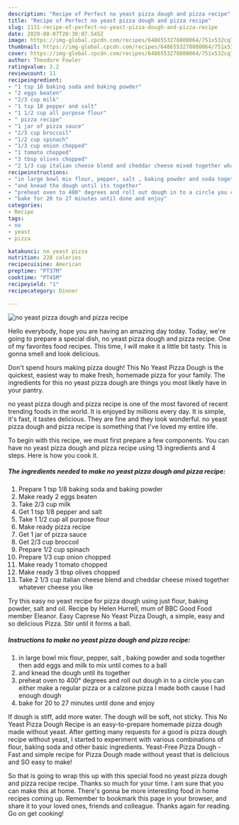 ```yaml
---
description: "Recipe of Perfect no yeast pizza dough and pizza recipe"
title: "Recipe of Perfect no yeast pizza dough and pizza recipe"
slug: 1131-recipe-of-perfect-no-yeast-pizza-dough-and-pizza-recipe
date: 2020-08-07T20:30:07.545Z
image: https://img-global.cpcdn.com/recipes/6486553278808064/751x532cq70/no-yeast-pizza-dough-and-pizza-recipe-recipe-main-photo.jpg
thumbnail: https://img-global.cpcdn.com/recipes/6486553278808064/751x532cq70/no-yeast-pizza-dough-and-pizza-recipe-recipe-main-photo.jpg
cover: https://img-global.cpcdn.com/recipes/6486553278808064/751x532cq70/no-yeast-pizza-dough-and-pizza-recipe-recipe-main-photo.jpg
author: Theodore Fowler
ratingvalue: 3.2
reviewcount: 11
recipeingredient:
- "1 tsp 18 baking soda and baking powder"
- "2 eggs beaten"
- "2/3 cup milk"
- "1 tsp 18 pepper and salt"
- "1 1/2 cup all purpose flour"
- " pizza recipe"
- "1 jar of pizza sauce"
- "2/3 cup broccoil"
- "1/2 cup spinach"
- "1/3 cup onion chopped"
- "1 tomato chopped"
- "3 tbsp olives chopped"
- "2 1/3 cup italian cheese blend and cheddar cheese mixed together whatever cheese you like"
recipeinstructions:
- "in large bowl mix flour, pepper, salt , baking powder and soda together then add eggs and milk to mix until comes to a ball"
- "and knead the dough until its together"
- "preheat oven to 400° degrees and roll out dough in to a circle you can either make a regular pizza or a calzone pizza I made both cause I had enough dough"
- "bake for 20 to 27 minutes until done and enjoy"
categories:
- Recipe
tags:
- no
- yeast
- pizza

katakunci: no yeast pizza 
nutrition: 228 calories
recipecuisine: American
preptime: "PT37M"
cooktime: "PT45M"
recipeyield: "1"
recipecategory: Dinner

---
```



![no yeast pizza dough and pizza recipe](https://img-global.cpcdn.com/recipes/6486553278808064/751x532cq70/no-yeast-pizza-dough-and-pizza-recipe-recipe-main-photo.jpg)

Hello everybody, hope you are having an amazing day today. Today, we're going to prepare a special dish, no yeast pizza dough and pizza recipe. One of my favorites food recipes. This time, I will make it a little bit tasty. This is gonna smell and look delicious.

Don&#39;t spend hours making pizza dough! This No Yeast Pizza Dough is the quickest, easiest way to make fresh, homemade pizza for your family. The ingredients for this no yeast pizza dough are things you most likely have in your pantry.

no yeast pizza dough and pizza recipe is one of the most favored of recent trending foods in the world. It is enjoyed by millions every day. It is simple, it's fast, it tastes delicious. They are fine and they look wonderful. no yeast pizza dough and pizza recipe is something that I've loved my entire life.


To begin with this recipe, we must first prepare a few components. You can have no yeast pizza dough and pizza recipe using 13 ingredients and 4 steps. Here is how you cook it.

<!--inarticleads1-->

##### The ingredients needed to make no yeast pizza dough and pizza recipe:

1. Prepare 1 tsp 1/8 baking soda and baking powder
1. Make ready 2 eggs beaten
1. Take 2/3 cup milk
1. Get 1 tsp 1/8 pepper and salt
1. Take 1 1/2 cup all purpose flour
1. Make ready  pizza recipe
1. Get 1 jar of pizza sauce
1. Get 2/3 cup broccoil
1. Prepare 1/2 cup spinach
1. Prepare 1/3 cup onion chopped
1. Make ready 1 tomato chopped
1. Make ready 3 tbsp olives chopped
1. Take 2 1/3 cup italian cheese blend and cheddar cheese mixed together whatever cheese you like


Try this easy no yeast recipe for pizza dough using just flour, baking powder, salt and oil. Recipe by Helen Hurrell, mum of BBC Good Food member Eleanor. Easy Caprese No Yeast Pizza Dough, a simple, easy and so delicious Pizza. Stir until it forms a ball. 

<!--inarticleads2-->

##### Instructions to make no yeast pizza dough and pizza recipe:

1. in large bowl mix flour, pepper, salt , baking powder and soda together then add eggs and milk to mix until comes to a ball
1. and knead the dough until its together
1. preheat oven to 400° degrees and roll out dough in to a circle you can either make a regular pizza or a calzone pizza I made both cause I had enough dough
1. bake for 20 to 27 minutes until done and enjoy


If dough is stiff, add more water. The dough will be soft, not sticky. This No Yeast Pizza Dough Recipe is an easy-to-prepare homemade pizza dough made without yeast. After getting many requests for a good is pizza dough recipe without yeast, I started to experiment with various combinations of flour, baking soda and other basic ingredients. Yeast-Free Pizza Dough - Fast and simple recipe for Pizza Dough made without yeast that is delicious and SO easy to make! 

So that is going to wrap this up with this special food no yeast pizza dough and pizza recipe recipe. Thanks so much for your time. I am sure that you can make this at home. There's gonna be more interesting food in home recipes coming up. Remember to bookmark this page in your browser, and share it to your loved ones, friends and colleague. Thanks again for reading. Go on get cooking!
